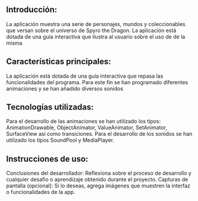 ## Introducción: 
La aplicación muestra una serie de personajes, mundos y coleccionables que versan sobre el universo de Spyro the Dragon. La aplicación está dotada de una guía interactiva que ilustra al usuario sobre el uso
de de la misma

## Características principales: 
La aplicación está dotada de una guía interactiva que repasa las funcionalidades del programa. Para este fin se han programado diferentes animaciones y se han añadido diversos sonidos

## Tecnologías utilizadas: 
Para el desarrollo de las animaciones se han utilizado los tipos: AnimationDrawable, ObjectAnimator, ValueAnimator, SetAnimator, SurfaceView así como transiciones. Para el desarrollo de los sonidos se han utilizado los
tipos SoundPool y MediaPlayer. 

## Instrucciones de uso: 
Conclusiones del desarrollador: Reflexiona sobre el proceso de desarrollo y cualquier desafío o aprendizaje obtenido durante el proyecto.
Capturas de pantalla (opcional): Si lo deseas, agrega imágenes que muestren la interfaz o funcionalidades de la app.
